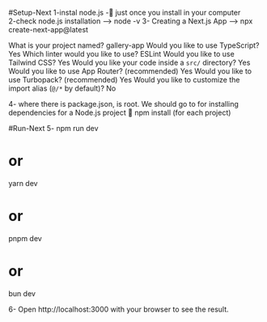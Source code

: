 #Setup-Next
1-instal node.js - just once you install in your computer  
2-check node.js installation --> node -v
3- Creating a Next.js App --> npx create-next-app@latest

What is your project named? gallery-app
Would you like to use TypeScript? Yes
Which linter would you like to use? ESLint
Would you like to use Tailwind CSS? Yes
Would you like your code inside a `src/` directory? Yes
Would you like to use App Router? (recommended) Yes
Would you like to use Turbopack? (recommended) Yes
Would you like to customize the import alias (`@/*` by default)? No

4- where there is package.json, is root. We should go to
for installing dependencies for a Node.js project  npm install (for each project)

#Run-Next
5- npm run dev

# or

yarn dev

# or

pnpm dev

# or

bun dev

6- Open http://localhost:3000 with your browser to see the result.
